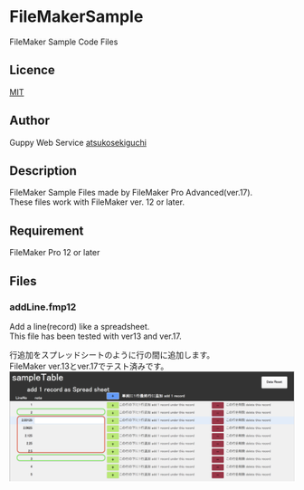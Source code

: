 # FileMakerSample
FileMaker Sample Code Files

## Licence
[MIT](https://github.com/atsukosekiguchi/tool/blob/add-license-1/LICENCE)
## Author
Guppy Web Service [atsukosekiguchi](https://github.com/atsukosekiguchi)

## Description
FileMaker Sample Files made by FileMaker Pro Advanced(ver.17).  
These files work with FileMaker ver. 12 or later.

## Requirement
FileMaker Pro 12 or later

## Files
### addLine.fmp12
Add a line(record) like a spreadsheet.  
This file has been tested with ver13 and ver.17.  
  
行追加をスプレッドシートのように行の間に追加します。  
FileMaker ver.13とver.17でテスト済みです。  
![image](./images/addLineSampleImage.png)
